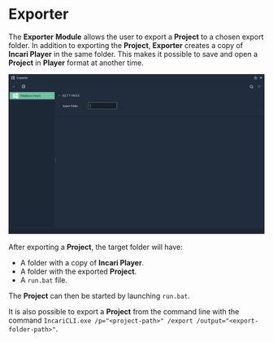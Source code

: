 # Exporter

The **Exporter** **Module** allows the user to export a **Project** to a chosen export folder. In addition to exporting the **Project**, **Exporter** creates a copy of **Incari Player** in the same folder. This makes it possible to save and open a **Project** in **Player** format at another time. 

![](../.gitbook/assets/exporter-module.png)

After exporting a **Project**, the target folder will have:

* A folder with a copy of **Incari Player**.
* A folder with the exported **Project**.
* A `run.bat` file.

The **Project** can then be started by launching `run.bat`.

It is also possible to export a **Project** from the command line with the command `IncariCLI.exe /p="<project-path>" /export /output="<export-folder-path>"`.

